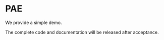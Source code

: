 # PAE

We provide a simple demo.

The complete code and documentation will be released after acceptance.
